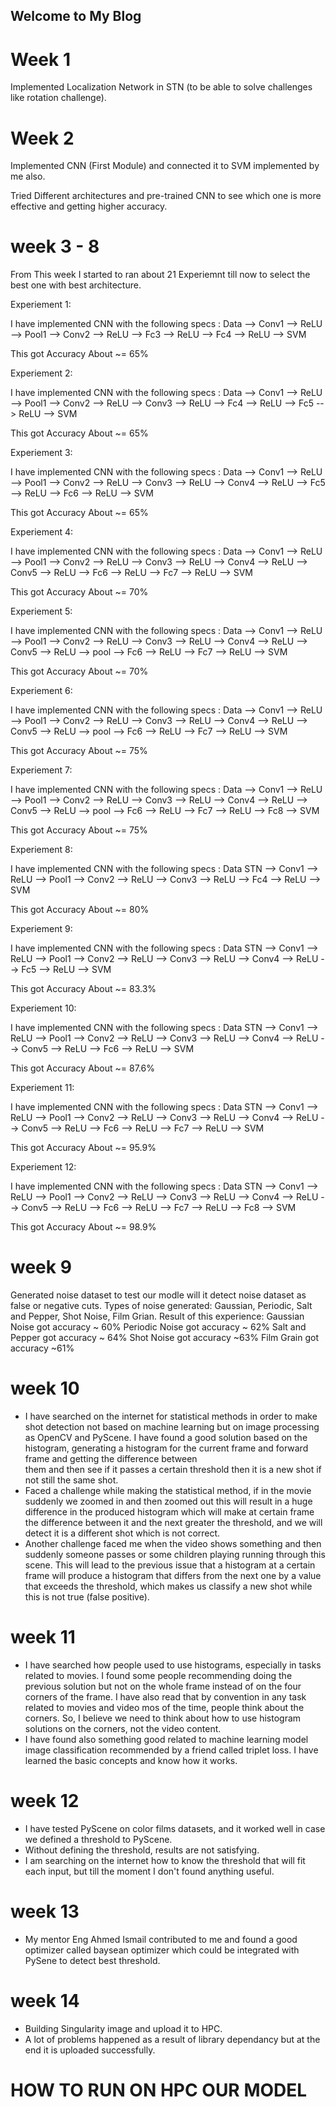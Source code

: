 ## Welcome to My Blog

# Week 1

 Implemented Localization Network in STN (to be able to solve challenges like rotation challenge).

# Week 2 

 Implemented CNN (First Module) and connected it to SVM implemented by me also.
 
 Tried Different architectures and pre-trained CNN to see which one is more effective and getting higher accuracy.

# week 3 - 8

 From This week I started to ran about 21 Experiemnt till now to select the best one with best architecture. 
 
 Experiement 1:
  
  I have implemented  CNN with the following specs :
  Data --> Conv1 --> ReLU --> Pool1 --> Conv2 --> ReLU --> Fc3 --> ReLU --> Fc4 --> ReLU --> SVM
  
  This got Accuracy About ~= 65%
 
 Experiement 2:
 
  I have implemented  CNN with the following specs :
  Data --> Conv1 --> ReLU --> Pool1 --> Conv2 --> ReLU --> Conv3 --> ReLU --> Fc4 --> ReLU --> Fc5 --> ReLU --> SVM
  
  This got Accuracy About ~= 65%
 
 Experiement 3:

  I have implemented  CNN with the following specs :
  Data --> Conv1 --> ReLU --> Pool1 --> Conv2 --> ReLU --> Conv3 --> ReLU --> Conv4 --> ReLU --> Fc5 --> ReLU --> Fc6 --> ReLU --> SVM
  
  This got Accuracy About ~= 65%
 
 Experiement 4:
  
  I have implemented  CNN with the following specs :
  Data --> Conv1 --> ReLU --> Pool1 --> Conv2 --> ReLU --> Conv3 --> ReLU --> Conv4 --> ReLU --> Conv5 --> ReLU --> Fc6 --> ReLU --> Fc7 --> ReLU --> SVM
  
  This got Accuracy About ~= 70%
 
 Experiement 5:
  
  I have implemented  CNN with the following specs :
  Data --> Conv1 --> ReLU --> Pool1 --> Conv2 --> ReLU --> Conv3 --> ReLU --> Conv4 --> ReLU --> Conv5 --> ReLU --> pool --> Fc6 --> ReLU --> Fc7 --> ReLU --> SVM
  
  This got Accuracy About ~= 70%
  
 Experiement 6:
  
  I have implemented  CNN with the following specs :
  Data --> Conv1 --> ReLU --> Pool1 --> Conv2 --> ReLU --> Conv3 --> ReLU --> Conv4 --> ReLU --> Conv5 --> ReLU --> pool --> Fc6 --> ReLU --> Fc7 --> ReLU --> SVM
  
  This got Accuracy About ~= 75%
  
 Experiement 7:
  
  I have implemented  CNN with the following specs :
  Data --> Conv1 --> ReLU --> Pool1 --> Conv2 --> ReLU --> Conv3 --> ReLU --> Conv4 --> ReLU --> Conv5 --> ReLU --> pool --> Fc6 --> ReLU --> Fc7 --> ReLU --> Fc8 --> SVM
  
  This got Accuracy About ~= 75%
  
 Experiement 8:
  
  I have implemented  CNN with the following specs :
  Data STN --> Conv1 --> ReLU --> Pool1 --> Conv2 --> ReLU --> Conv3 --> ReLU --> Fc4 --> ReLU --> SVM
  
  This got Accuracy About ~= 80%

 Experiement 9:
  
  I have implemented  CNN with the following specs :
  Data STN --> Conv1 --> ReLU --> Pool1 --> Conv2 --> ReLU --> Conv3 --> ReLU --> Conv4 --> ReLU --> Fc5 --> ReLU --> SVM
  
  This got Accuracy About ~= 83.3%

 Experiement 10:
  
  I have implemented  CNN with the following specs :
  Data STN --> Conv1 --> ReLU --> Pool1 --> Conv2 --> ReLU --> Conv3 --> ReLU --> Conv4 --> ReLU --> Conv5 --> ReLU --> Fc6 --> ReLU --> SVM
  
  This got Accuracy About ~= 87.6% 

 Experiement 11:
  
  I have implemented  CNN with the following specs :
  Data STN --> Conv1 --> ReLU --> Pool1 --> Conv2 --> ReLU --> Conv3 --> ReLU --> Conv4 --> ReLU --> Conv5 --> ReLU --> Fc6 --> ReLU --> Fc7 --> ReLU --> SVM
  
  This got Accuracy About ~= 95.9% 
  
 Experiement 12:
  
  I have implemented  CNN with the following specs :
  Data STN --> Conv1 --> ReLU --> Pool1 --> Conv2 --> ReLU --> Conv3 --> ReLU --> Conv4 --> ReLU --> Conv5 --> ReLU --> Fc6 --> ReLU --> Fc7 --> ReLU --> Fc8 --> SVM
  
  This got Accuracy About ~= 98.9% 
  

# week 9

 Generated noise dataset to test our modle will it detect noise dataset as false or negative cuts.
 Types of noise generated: Gaussian, Periodic, Salt and Pepper, Shot Noise, Film Grian.
 Result of this experience: 
 Gaussian Noise got accuracy ~ 60%
 Periodic Noise got accuracy ~ 62%
 Salt and Pepper got accuracy ~ 64%
 Shot Noise got accuracy ~63%
 Film Grain got accuracy ~61%
 
 # week 10
 
 - I have searched on the internet for statistical methods in order to make shot detection not based on machine learning but on image processing as OpenCV and 
   PyScene. I have found a good solution based on the histogram, generating a histogram for the current frame and forward frame and getting the difference between  
   them and then see if it passes a certain threshold then it is a new shot if not still the same shot.
 - Faced a challenge while making the statistical method, if in the movie suddenly we zoomed in and then zoomed out this will result in a huge difference in the
   produced histogram which will make at certain frame the difference between it and the next greater the threshold, and we will detect it is a different shot which    is not correct. 
 - Another challenge faced me when the video shows something and then suddenly someone passes or some children playing running through this scene. This will lead to
   the previous issue that a histogram at a certain frame will produce a histogram that differs from the next one by a value that exceeds the threshold, which makes
   us classify a new shot while this is not true (false positive).
   
 # week 11
 
 - I have searched how people used to use histograms, especially in tasks related to movies. I found some people recommending doing the previous solution but not on    the whole frame instead of on the four corners of the frame. I have also read that by convention in any task related to movies and video mos of the time, people    think about the corners. So, I believe we need to think about how to use histogram solutions on the corners, not the video content. 
 - I have found also something good related to machine learning model image classification recommended by a friend called triplet loss. I have learned the basic 
   concepts and know how it works.

 # week 12
 
 - I have tested PyScene on color films datasets, and it worked well in case we defined a threshold to PyScene.
 - Without defining the threshold, results are not satisfying.
 - I am searching on the internet how to know the threshold that will fit each input, but till the moment I don't found anything useful. 

 # week 13
 
 - My mentor Eng Ahmed Ismail contributed to me and found a good optimizer called baysean optimizer which could be integrated with PySene to detect best threshold.
 
 # week 14 
 
 - Building Singularity image and upload it to HPC.
 - A lot of problems happened as a result of library dependancy but at the end it is uploaded successfully.

 # HOW TO RUN ON HPC OUR MODEL 
